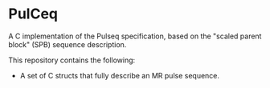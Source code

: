 # PulCeq

A C implementation of the Pulseq specification, based on the "scaled parent block" (SPB) sequence description.

This repository contains the following:
* A set of C structs that fully describe an MR pulse sequence. 

